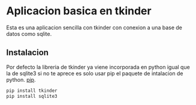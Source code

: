 # Aplicacion basica en tkinder

Esta es una aplicacion sencilla con tkinder con conexion a una base de datos como sqlite.

## Instalacion


Por defecto la libreria de tkinder ya viene incorporada en python igual que la de sqlite3 si no te aprece es
solo usar pip el paquete de intalacion de python.
[pip](https://pip.pypa.io/en/stable/).

```bash
pip install tkinder
pip install sqlite3
```